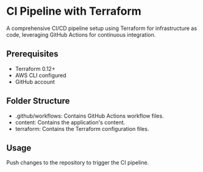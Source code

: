 # CI Pipeline with Terraform
A comprehensive CI/CD pipeline setup using Terraform for infrastructure as code, leveraging GitHub Actions for continuous integration.

## Prerequisites
- Terraform 0.12+
- AWS CLI configured
- GitHub account

## Folder Structure
- .github/workflows: Contains GitHub Actions workflow files.
- content: Contains the application's content.
- terraform: Contains the Terraform configuration files.


## Usage
Push changes to the repository to trigger the CI pipeline.
